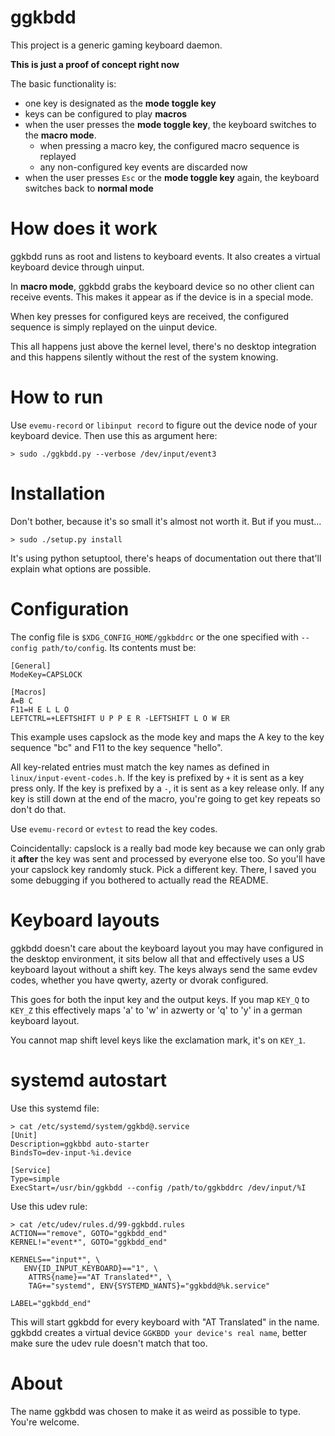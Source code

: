 ggkbdd
======

This project is a generic gaming keyboard daemon.

**This is just a proof of concept right now**

The basic functionality is:
- one key is designated as the **mode toggle key**
- keys can be configured to play **macros**
- when the user presses the **mode toggle key**, the keyboard switches to
  the **macro mode**.
  - when pressing a macro key, the configured macro sequence is replayed
  - any non-configured key events are discarded now
- when the user presses `Esc` or the **mode toggle key** again, the keyboard
  switches back to **normal mode**

How does it work
================

ggkbdd runs as root and listens to keyboard events. It also creates a virtual
keyboard device through uinput.

In **macro mode**, ggkbdd grabs the keyboard device so no other client can
receive events. This makes it appear as if the device is in a special mode.

When key presses for configured keys are received, the configured sequence
is simply replayed on the uinput device.

This all happens just above the kernel level, there's no desktop integration
and this happens silently without the rest of the system knowing.

How to run
==========

Use `evemu-record` or `libinput record` to figure out the device node of
your keyboard device. Then use this as argument here:

```
> sudo ./ggkbdd.py --verbose /dev/input/event3
```

Installation
============

Don't bother, because it's so small it's almost not worth it. But if you
must...

```
> sudo ./setup.py install
```

It's using python setuptool, there's heaps of documentation out there
that'll explain what options are possible.

Configuration
=============

The config file is `$XDG_CONFIG_HOME/ggkbddrc` or the one specified
with `--config path/to/config`. Its contents must be:

```
[General]
ModeKey=CAPSLOCK

[Macros]
A=B C
F11=H E L L O
LEFTCTRL=+LEFTSHIFT U P P E R -LEFTSHIFT L O W ER
```

This example uses capslock as the mode key and maps the A key to the key
sequence "bc" and F11 to the key sequence "hello".

All key-related entries must match the key names as defined in
`linux/input-event-codes.h`. If the key is prefixed by `+` it is sent as a
key press only. If the key is prefixed by a `-`, it is sent as a key release
only. If any key is still down at the end of the macro, you're going to get
key repeats so don't do that.

Use `evemu-record` or `evtest` to read the key codes.

Coincidentally: capslock is a really bad mode key because we can only
grab it **after** the key was sent and processed by everyone else too. So
you'll have your capslock key randomly stuck. Pick a different key. There, I
saved you some debugging if you bothered to actually read the README.

Keyboard layouts
================

ggkbdd doesn't care about the keyboard layout you may have configured in the
desktop environment, it sits below all that and effectively uses a US
keyboard layout without a shift key. The keys always send the same evdev
codes, whether you have qwerty, azerty or dvorak configured.

This goes for both the input key and the output keys. If you map `KEY_Q` to
`KEY_Z` this effectively maps 'a' to 'w' in azwerty or 'q' to 'y' in a
german keyboard layout.

You cannot map shift level keys like the exclamation mark, it's on `KEY_1`.

systemd autostart
=================

Use this systemd file:
```
> cat /etc/systemd/system/ggkbd@.service
[Unit]
Description=ggkbbd auto-starter
BindsTo=dev-input-%i.device

[Service]
Type=simple
ExecStart=/usr/bin/ggkbdd --config /path/to/ggkbddrc /dev/input/%I
```

Use this udev rule:
```
> cat /etc/udev/rules.d/99-ggkbdd.rules
ACTION=="remove", GOTO="ggkbdd_end"
KERNEL!="event*", GOTO="ggkbdd_end"

KERNELS=="input*", \
   ENV{ID_INPUT_KEYBOARD}=="1", \
    ATTRS{name}=="AT Translated*", \
    TAG+="systemd", ENV{SYSTEMD_WANTS}="ggkbdd@%k.service"

LABEL="ggkbdd_end"
```
This will start ggkbdd for every keyboard with "AT Translated" in the name.
ggkbdd creates a virtual device `GGKBDD your device's real name`, better
make sure the udev rule doesn't match that too.

About
=====

The name ggkbdd was chosen to make it as weird as possible to type. You're
welcome.
